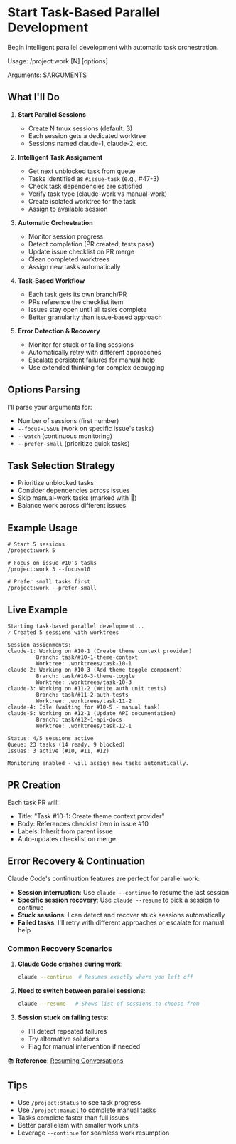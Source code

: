 # Start Task-Based Parallel Development

Begin intelligent parallel development with automatic task orchestration.

Usage: /project:work [N] [options]

Arguments: $ARGUMENTS

## What I'll Do

1. **Start Parallel Sessions**
   - Create N tmux sessions (default: 3)
   - Each session gets a dedicated worktree
   - Sessions named claude-1, claude-2, etc.

2. **Intelligent Task Assignment**
   - Get next unblocked task from queue
   - Tasks identified as `#issue-task` (e.g., #47-3)
   - Check task dependencies are satisfied
   - Verify task type (claude-work vs manual-work)
   - Create isolated worktree for the task
   - Assign to available session

3. **Automatic Orchestration**
   - Monitor session progress
   - Detect completion (PR created, tests pass)
   - Update issue checklist on PR merge
   - Clean completed worktrees
   - Assign new tasks automatically

4. **Task-Based Workflow**
   - Each task gets its own branch/PR
   - PRs reference the checklist item
   - Issues stay open until all tasks complete
   - Better granularity than issue-based approach

5. **Error Detection & Recovery**
   - Monitor for stuck or failing sessions
   - Automatically retry with different approaches
   - Escalate persistent failures for manual help
   - Use extended thinking for complex debugging

## Options Parsing
I'll parse your arguments for:
- Number of sessions (first number)
- `--focus=ISSUE` (work on specific issue's tasks)
- `--watch` (continuous monitoring)
- `--prefer-small` (prioritize quick tasks)

## Task Selection Strategy
- Prioritize unblocked tasks
- Consider dependencies across issues
- Skip manual-work tasks (marked with 👤)
- Balance work across different issues

## Example Usage
```
# Start 5 sessions
/project:work 5

# Focus on issue #10's tasks
/project:work 3 --focus=10

# Prefer small tasks first
/project:work --prefer-small
```

## Live Example
```
Starting task-based parallel development...
✓ Created 5 sessions with worktrees

Session assignments:
claude-1: Working on #10-1 (Create theme context provider)
         Branch: task/#10-1-theme-context
         Worktree: .worktrees/task-10-1
claude-2: Working on #10-3 (Add theme toggle component)  
         Branch: task/#10-3-theme-toggle
         Worktree: .worktrees/task-10-3
claude-3: Working on #11-2 (Write auth unit tests)
         Branch: task/#11-2-auth-tests
         Worktree: .worktrees/task-11-2
claude-4: Idle (waiting for #10-5 - manual task)
claude-5: Working on #12-1 (Update API documentation)
         Branch: task/#12-1-api-docs
         Worktree: .worktrees/task-12-1

Status: 4/5 sessions active
Queue: 23 tasks (14 ready, 9 blocked)
Issues: 3 active (#10, #11, #12)

Monitoring enabled - will assign new tasks automatically.
```

## PR Creation
Each task PR will:
- Title: "Task #10-1: Create theme context provider"
- Body: References checklist item in issue #10
- Labels: Inherit from parent issue
- Auto-updates checklist on merge

## Error Recovery & Continuation
Claude Code's continuation features are perfect for parallel work:
- **Session interruption**: Use `claude --continue` to resume the last session
- **Specific session recovery**: Use `claude --resume` to pick a session to continue
- **Stuck sessions**: I can detect and recover stuck sessions automatically
- **Failed tasks**: I'll retry with different approaches or escalate for manual help

### Common Recovery Scenarios
1. **Claude Code crashes during work**:
   ```bash
   claude --continue  # Resumes exactly where you left off
   ```

2. **Need to switch between parallel sessions**:
   ```bash
   claude --resume   # Shows list of sessions to choose from
   ```

3. **Session stuck on failing tests**:
   - I'll detect repeated failures
   - Try alternative solutions
   - Flag for manual intervention if needed

📚 **Reference**: [Resuming Conversations](https://docs.anthropic.com/en/docs/claude-code/tutorials#resuming-previous-conversations)

## Tips
- Use `/project:status` to see task progress
- Use `/project:manual` to complete manual tasks
- Tasks complete faster than full issues
- Better parallelism with smaller work units
- Leverage `--continue` for seamless work resumption
